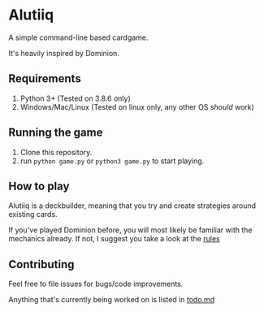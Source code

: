 # Alutiiq

A simple command-line based cardgame.

It's heavily inspired by Dominion.


## Requirements

1. Python 3+ (Tested on 3.8.6 only)
2. Windows/Mac/Linux (Tested on linux only, any other OS _should_ work)


## Running the game

1. Clone this repository.
2. run `python game.py` or `python3 game.py` to start playing.

## How to play

Alutiiq is a deckbuilder, meaning that you try and create strategies around existing cards.

If you've played Dominion before, you will most likely be familiar with the mechanics already. If not, I suggest you take a look at the [rules](./docs/rules.md)

## Contributing

Feel free to file issues for bugs/code improvements.

Anything that's currently being worked on is listed in [todo.md](todo.md)